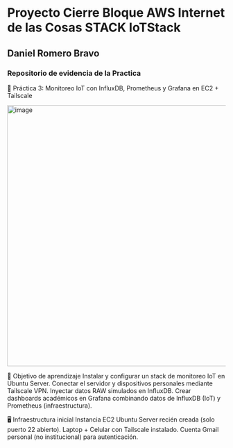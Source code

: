 # Proyecto Cierre Bloque AWS Internet de las Cosas STACK IoTStack
## Daniel Romero Bravo

### Repositorio de evidencia de la Practica 
🧪 Práctica 3: Monitoreo IoT con InfluxDB, Prometheus y Grafana en EC2 + Tailscale

<img width="1000" height="600" alt="image" src="https://github.com/user-attachments/assets/df34b3e1-4a22-467c-ad80-8fb9e11c6b0c" />

🎯 Objetivo de aprendizaje
Instalar y configurar un stack de monitoreo IoT en Ubuntu Server.
Conectar el servidor y dispositivos personales mediante Tailscale VPN.
Inyectar datos RAW simulados en InfluxDB.
Crear dashboards académicos en Grafana combinando datos de InfluxDB (IoT) y Prometheus (infraestructura).

🖥️ Infraestructura inicial
Instancia EC2 Ubuntu Server recién creada (solo puerto 22 abierto).
Laptop + Celular con Tailscale instalado.
Cuenta Gmail personal (no institucional) para autenticación.

